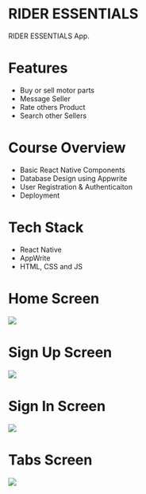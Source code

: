 # RIDER ESSENTIALS
RIDER ESSENTIALS App.

# Features
* Buy or sell motor parts
* Message Seller
* Rate others Product
* Search other Sellers

# Course Overview
* Basic React Native Components
* Database Design using Appwrite
* User Registration & Authenticaiton
* Deployment

# Tech Stack
* React Native
* AppWrite
* HTML, CSS and JS

# Home Screen
<img src="assets/images/ScreenShot/Screen1.jpg">  

# Sign Up Screen
<img src="assets/images/ScreenShot/Screen3.jpg">  

# Sign In Screen
<img src="assets/images/ScreenShot/Screen2.jpg">  

# Tabs Screen
<img src="assets/images/ScreenShot/tabs.png">  